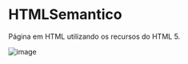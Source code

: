 # HTMLSemantico
 Página em HTML utilizando os recursos do HTML 5.

 ![image](https://user-images.githubusercontent.com/27809524/81590639-7faff380-9391-11ea-9d89-fc4fb828e5c8.png)
